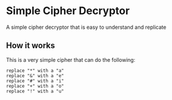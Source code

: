# Simple Cipher Decryptor
A simple cipher decryptor that is easy to understand and replicate
## How it works
This is a very simple cipher that can do the following:
```
replace "*" with a "a"
replace "&" with a "e"
replace "#" with a "i"
replace "+" with a "o"
replace "!" with a "u"
```
